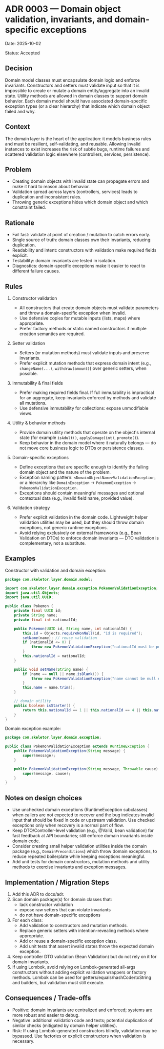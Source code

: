 # ADR 0003 — Domain object validation, invariants, and domain-specific exceptions

Date: 2025-10-02

Status: Accepted

Decision
--------
Domain model classes must encapsulate domain logic and enforce invariants. Constructors and setters must validate input so that it is impossible to create or mutate a domain entity/aggregate into an invalid state. Utility methods are allowed in domain classes to support domain behavior. Each domain model should have associated domain-specific exception types (or a clear hierarchy) that indicate which domain object failed and why.

Context
-------
The domain layer is the heart of the application: it models business rules and must be resilient, self-validating, and reusable. Allowing invalid instances to exist increases the risk of subtle bugs, runtime failures and scattered validation logic elsewhere (controllers, services, persistence).

Problem
-------
- Creating domain objects with invalid state can propagate errors and make it hard to reason about behavior.
- Validation spread across layers (controllers, services) leads to duplication and inconsistent rules.
- Throwing generic exceptions hides which domain object and which constraint failed.

Rationale
---------
- Fail fast: validate at point of creation / mutation to catch errors early.
- Single source of truth: domain classes own their invariants, reducing duplication.
- Readability and intent: constructors with validation make required fields explicit.
- Testability: domain invariants are tested in isolation.
- Diagnostics: domain-specific exceptions make it easier to react to different failure causes.

Rules
-----
1. Constructor validation
   - All constructors that create domain objects must validate parameters and throw a domain-specific exception when invalid.
   - Use defensive copies for mutable inputs (lists, maps) where appropriate.
   - Prefer factory methods or static named constructors if multiple creation semantics are required.

2. Setter validation
   - Setters (or mutation methods) must validate inputs and preserve invariants.
   - Prefer explicit mutation methods that express domain intent (e.g., `changeName(...)`, `withdraw(amount)`) over generic setters, when possible.

3. Immutability & final fields
   - Prefer making required fields final. If full immutability is impractical for an aggregate, keep invariants enforced by methods and validate all mutations.
   - Use defensive immutability for collections: expose unmodifiable views.

4. Utility & behavior methods
   - Provide domain utility methods that operate on the object's internal state (for example `isAdult()`, `applyDamage(int)`, `promote()`).
   - Keep behavior in the domain model where it naturally belongs — do not move core business logic to DTOs or persistence classes.

5. Domain-specific exceptions
   - Define exceptions that are specific enough to identify the failing domain object and the nature of the problem.
   - Exception naming pattern: `<DomainObjectName>ValidationException`, or a hierarchy like `DomainException` -> `PokemonException` -> `PokemonValidationException`.
   - Exceptions should contain meaningful messages and optional contextual data (e.g., invalid field name, provided value).

6. Validation strategy
   - Prefer explicit validation in the domain code. Lightweight helper validation utilities may be used, but they should throw domain exceptions, not generic runtime exceptions.
   - Avoid relying exclusively on external frameworks (e.g., Bean Validation on DTOs) to enforce domain invariants — DTO validation is complementary, not a substitute.

Examples
--------
Constructor with validation and domain exception:

```java
package com.skeletor.layer.domain.model;

import com.skeletor.layer.domain.exception.PokemonValidationException;
import java.util.Objects;
import java.util.UUID;

public class Pokemon {
    private final UUID id;
    private String name;
    private final int nationalId;

    public Pokemon(UUID id, String name, int nationalId) {
        this.id = Objects.requireNonNull(id, "id is required");
        setName(name); // reuse validation
        if (nationalId <= 0) {
            throw new PokemonValidationException("nationalId must be positive: " + nationalId);
        }
        this.nationalId = nationalId;
    }

    public void setName(String name) {
        if (name == null || name.isBlank()) {
            throw new PokemonValidationException("name cannot be null or blank");
        }
        this.name = name.trim();
    }

    // domain utility
    public boolean isStarter() {
        return this.nationalId == 1 || this.nationalId == 4 || this.nationalId == 7;
    }
}
```

Domain exception example:

```java
package com.skeletor.layer.domain.exception;

public class PokemonValidationException extends RuntimeException {
    public PokemonValidationException(String message) {
        super(message);
    }

    public PokemonValidationException(String message, Throwable cause) {
        super(message, cause);
    }
}
```

Notes on design choices
-----------------------
- Use unchecked domain exceptions (RuntimeException subclasses) when callers are not expected to recover and the bug indicates invalid input that should be fixed in code or upstream validation. Use checked exceptions only when recovery is a normal part of flow.
- Keep DTO/Controller-level validation (e.g., @Valid, bean validation) for fast feedback at API boundaries; still enforce domain invariants inside domain code.
- Consider creating small helper validation utilities inside the domain package (e.g., `DomainPreconditions`) which throw domain exceptions, to reduce repeated boilerplate while keeping exceptions meaningful.
- Add unit tests for domain constructors, mutation methods and utility methods to exercise invariants and exception messages.

Implementation / Migration Steps
-------------------------------
1. Add this ADR to docs/adr.
2. Scan domain package(s) for domain classes that:
   - lack constructor validation
   - expose raw setters that can violate invariants
   - do not have domain-specific exceptions
3. For each class:
   - Add validation to constructors and mutation methods.
   - Replace generic setters with intention-revealing methods where appropriate.
   - Add or reuse a domain-specific exception class.
   - Add unit tests that assert invalid states throw the expected domain exception.
4. Keep controller DTO validation (Bean Validation) but do not rely on it for domain invariants.
5. If using Lombok, avoid relying on Lombok-generated all-args constructors without adding explicit validation wrappers or factory methods. Lombok can be used for getters/equals/hashCode/toString and builders, but validation must still execute.

Consequences / Trade-offs
-------------------------
- Positive: domain invariants are centralized and enforced; systems are more robust and easier to debug.
- Negative: additional validation code and tests; potential duplication of similar checks (mitigated by domain helper utilities).
- Risk: If using Lombok-generated constructors blindly, validation may be bypassed. Use factories or explicit constructors when validation is necessary.
